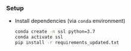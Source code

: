 

### Setup

* Install dependencies (via `conda` environment)
  ```bash
  conda create -n ssl python=3.7
  conda activate ssl
  pip install -r requirements_updated.txt
  ```